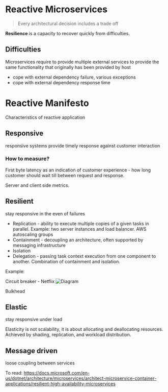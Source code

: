 # Reactive Microservices

> Every architectural decision includes a trade off

__Resilience__ is a capacity to recover quickly from difficulties. 

## Difficulties
Microservices require to provide multiple external services to provide the same functionality that originally has been provided by host

- cope with external dependency failure, various exceptions
- cope with external dependency response time


# Reactive Manifesto
Characteristics of reactive application

## Responsive
responsive systems provide timely response against customer interaction

### How to measure? 
First byte latency as an indication of customer experience - how long customer should wait till between request and response.

Server and client side metrics. 

## Resilient
stay responsive in the even of failures
- Replication - ability to execute multiple copies of a given tasks in parallel. Example: two server instances and load balancer. AWS autoscaling groups
- Containment - decoupling an architecture, often supported by messaging infrastructure
- Isolation
- Delegation - passing task context execution from one component to another. Combination of containment and isolation.

Example:


Circuit breaker - Netflix 
![Diagram](./circuit_breaker.drawio)


Bulkhead


## Elastic
stay responsive under load

Elasticity is not scalability, it is about allocating and deallocating resources. Achieved by shading, replication, and workload distribution.

## Message driven
loose coupling between services


To read:
https://docs.microsoft.com/en-us/dotnet/architecture/microservices/architect-microservice-container-applications/resilient-high-availability-microservices